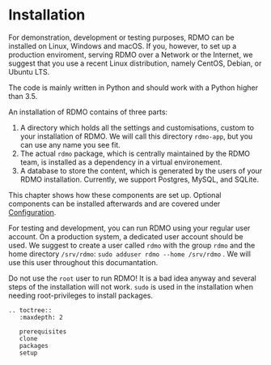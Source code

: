 # Installation

For demonstration, development or testing purposes, RDMO can be installed on Linux, Windows and macOS. If you, however, to set up a production enviroment, serving RDMO over a Network or the Internet, we suggest that you use a recent Linux distribution, namely CentOS, Debian, or Ubuntu LTS.

The code is mainly written in Python and should work with a Python higher than 3.5.

An installation of RDMO contains of three parts:

1) A directory which holds all the settings and customisations, custom to your installation of RDMO. We will call this directory `rdmo-app`, but you can use any name you see fit.
2) The actual `rdmo` package, which is centrally maintained by the RDMO team, is installed as a dependency in a virtual environement.
3) A database to store the content, which is generated by the users of your RDMO installation. Currently, we support Postgres, MySQL, and SQLite.

This chapter shows how these components are set up. Optional components can be installed afterwards and are covered under [Configuration](../../configuration/index.html).

For testing and development, you can run RDMO using your regular user account. On a production system, a dedicated user account should be used. We suggest to create a user called `rdmo` with the group `rdmo` and the home directory `/srv/rdmo`: `sudo adduser rdmo --home /srv/rdmo` . We will use this user throughout this documantation.

Do not use the `root` user to run RDMO! It is a bad idea anyway and several steps of the installation will not work. `sudo` is used in the installation when needing root-privileges to install packages.


```eval_rst
.. toctree::
   :maxdepth: 2

   prerequisites
   clone
   packages
   setup
```
